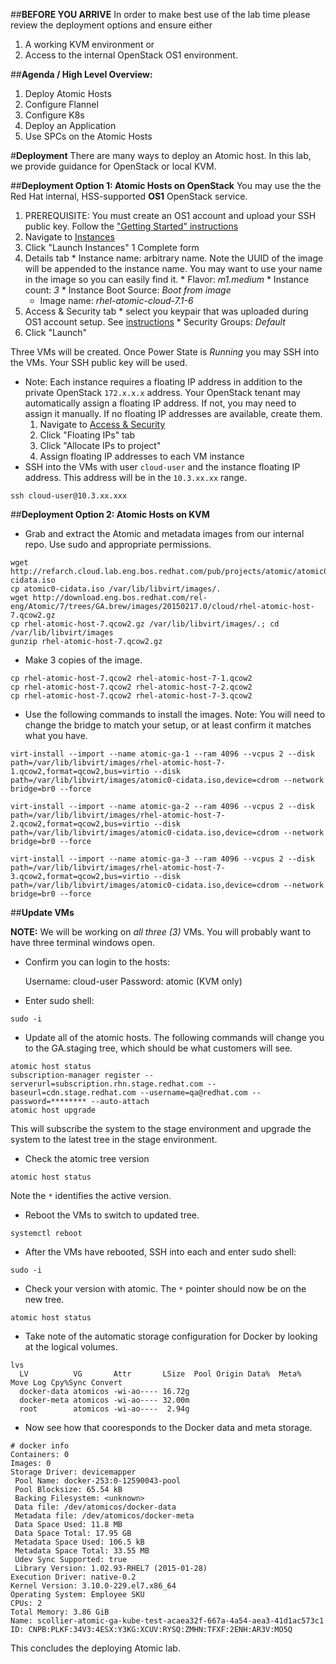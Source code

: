 ##**BEFORE YOU ARRIVE**
    In order to make best use of the lab time please review the deployment options and ensure either 

1. A working KVM environment or
2. Access to the internal OpenStack OS1 environment.

##**Agenda / High Level Overview:**

1. Deploy Atomic Hosts
2. Configure Flannel
3. Configure K8s
4. Deploy an Application
5. Use SPCs on the Atomic Hosts


#**Deployment**
There are many ways to deploy an Atomic host.  In this lab, we provide guidance for OpenStack or local KVM.

##**Deployment Option 1: Atomic Hosts on OpenStack**
You may use the the Red Hat internal, HSS-supported **OS1** OpenStack service.

1. PREREQUISITE: You must create an OS1 account and upload your SSH public key. Follow the ["Getting Started" instructions](https://mojo.redhat.com/docs/DOC-28082#jive_content_id_Getting_Started)
1. Navigate to [Instances](https://control.os1.phx2.redhat.com/dashboard/project/instances/)
1. Click "Launch Instances"
1 Complete form
  1. Details tab
    * Instance name: arbitrary name. Note the UUID of the image will be appended to the instance name. You may want to use your name in the image so you can easily find it.
    * Flavor: *m1.medium*
    * Instance count: *3*
    * Instance Boot Source: *Boot from image*
      * Image name: *rhel-atomic-cloud-7.1-6*
  1. Access & Security tab
    * select you keypair that was uploaded during OS1 account setup. See [instructions](https://mojo.redhat.com/docs/DOC-28082#jive_content_id_Getting_Started)
    * Security Groups: *Default*
1. Click "Launch"

Three VMs will be created. Once Power State is *Running* you may SSH into the VMs. Your SSH public key will be used.

* Note: Each instance requires a floating IP address in addition to the private OpenStack `172.x.x.x` address. Your OpenStack tenant may automatically assign a floating IP address. If not, you may need to assign it manually. If no floating IP addresses are available, create them.
  1. Navigate to [Access & Security](https://control.os1.phx2.redhat.com/dashboard/project/access_and_security/)
  1. Click "Floating IPs" tab
  1. Click "Allocate IPs to project"
  1. Assign floating IP addresses to each VM instance
* SSH into the VMs with user `cloud-user` and the instance floating IP address. This address will be in the `10.3.xx.xx` range.

```
ssh cloud-user@10.3.xx.xxx
```


##**Deployment Option 2: Atomic Hosts on KVM**

* Grab and extract the Atomic and metadata images from our internal repo.  Use sudo and appropriate permissions.

```
wget http://refarch.cloud.lab.eng.bos.redhat.com/pub/projects/atomic/atomic0-cidata.iso
cp atomic0-cidata.iso /var/lib/libvirt/images/.
wget http://download.eng.bos.redhat.com/rel-eng/Atomic/7/trees/GA.brew/images/20150217.0/cloud/rhel-atomic-host-7.qcow2.gz
cp rhel-atomic-host-7.qcow2.gz /var/lib/libvirt/images/.; cd /var/lib/libvirt/images
gunzip rhel-atomic-host-7.qcow2.gz
```

* Make 3 copies of the image.

```
cp rhel-atomic-host-7.qcow2 rhel-atomic-host-7-1.qcow2
cp rhel-atomic-host-7.qcow2 rhel-atomic-host-7-2.qcow2
cp rhel-atomic-host-7.qcow2 rhel-atomic-host-7-3.qcow2
```

* Use the following commands to install the images. Note: You will need to change the bridge to match your setup, or at least confirm it matches what you have.

```
virt-install --import --name atomic-ga-1 --ram 4096 --vcpus 2 --disk path=/var/lib/libvirt/images/rhel-atomic-host-7-1.qcow2,format=qcow2,bus=virtio --disk path=/var/lib/libvirt/images/atomic0-cidata.iso,device=cdrom --network bridge=br0 --force

virt-install --import --name atomic-ga-2 --ram 4096 --vcpus 2 --disk path=/var/lib/libvirt/images/rhel-atomic-host-7-2.qcow2,format=qcow2,bus=virtio --disk path=/var/lib/libvirt/images/atomic0-cidata.iso,device=cdrom --network bridge=br0 --force

virt-install --import --name atomic-ga-3 --ram 4096 --vcpus 2 --disk path=/var/lib/libvirt/images/rhel-atomic-host-7-3.qcow2,format=qcow2,bus=virtio --disk path=/var/lib/libvirt/images/atomic0-cidata.iso,device=cdrom --network bridge=br0 --force
```

##**Update VMs**

**NOTE:** We will be working on _all three (3)_ VMs. You will probably want to have three terminal windows open.

* Confirm you can login to the hosts:

    Username: cloud-user
    Password: atomic (KVM only)

* Enter sudo shell:

```
sudo -i
```


* Update all of the atomic hosts. The following commands will change you to the GA.staging tree, which should be what customers will see.

```
atomic host status
subscription-manager register --serverurl=subscription.rhn.stage.redhat.com --baseurl=cdn.stage.redhat.com --username=qa@redhat.com --password=******** --auto-attach
atomic host upgrade
```
This will subscribe the system to the stage environment and upgrade the system to the latest tree in the stage environment.

* Check the atomic tree version

```
atomic host status
```

Note the `*` identifies the active version.

* Reboot the VMs to switch to updated tree.

```
systemctl reboot
```

* After the VMs have rebooted, SSH into each and enter sudo shell:

```
sudo -i
```

* Check your version with atomic. The `*` pointer should now be on the new tree.

```
atomic host status
```

* Take note of the automatic storage configuration for Docker by looking at the logical volumes.

```
lvs
  LV          VG       Attr       LSize  Pool Origin Data%  Meta%  Move Log Cpy%Sync Convert
  docker-data atomicos -wi-ao---- 16.72g                                                    
  docker-meta atomicos -wi-ao---- 32.00m                                                    
  root        atomicos -wi-ao----  2.94g                                                    
```

* Now see how that cooresponds to the Docker data and meta storage.

```
# docker info
Containers: 0
Images: 0
Storage Driver: devicemapper
 Pool Name: docker-253:0-12590043-pool
 Pool Blocksize: 65.54 kB
 Backing Filesystem: <unknown>
 Data file: /dev/atomicos/docker-data
 Metadata file: /dev/atomicos/docker-meta
 Data Space Used: 11.8 MB
 Data Space Total: 17.95 GB
 Metadata Space Used: 106.5 kB
 Metadata Space Total: 33.55 MB
 Udev Sync Supported: true
 Library Version: 1.02.93-RHEL7 (2015-01-28)
Execution Driver: native-0.2
Kernel Version: 3.10.0-229.el7.x86_64
Operating System: Employee SKU
CPUs: 2
Total Memory: 3.86 GiB
Name: scollier-atomic-ga-kube-test-acaea32f-667a-4a54-aea3-41d1ac573c1
ID: CNPB:PLKF:34V3:4ESX:Y3KG:XCUV:RYSQ:ZMHN:TFXF:2ENH:AR3V:MO5Q
```

This concludes the deploying Atomic lab.

